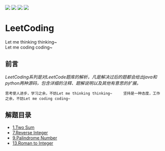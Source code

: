 ![](https://img.shields.io/badge/%E6%B2%81%E8%B7%AF-iQinlu-blue)   ![](https://img.shields.io/github/watchers/iQinlu/LeetCoding.svg)  ![](https://img.shields.io/github/stars/iQinlu/LeetCoding.svg)  ![](https://img.shields.io/github/forks/iQinlu/LeetCoding.svg)    

# LeetCoding
Let me thinking thinking~    
Let me coding coding~
 
## 前言
*LeetCoding系列是对LeetCode题库的解析，凡是解决过后的题都会给出java和python两种源码，包含详细的注释、题解说明以及其他有意思的扩展。*

`思考使人进步，学习之余，不妨Let me thinking thinking~    
坚持是一种态度，工作之余，不妨Let me coding coding~`

## 解题目录
+ [1.Two Sum](https://github.com/iQinlu/LeetCoding/blob/master/docs/1_Two_Sum.md)
+ [7.Reverse Integer](https://github.com/iQinlu/LeetCoding/blob/master/docs/7_Reverse_Integer.md)
+ [9.Palindrome Number](https://github.com/iQinlu/LeetCoding/blob/master/docs/9_Palindrome_Number.md)
+ [13.Roman to Integer](https://github.com/iQinlu/LeetCoding/blob/master/docs/13_Roman_to_Integer.md)

